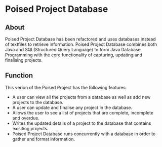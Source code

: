 # Poised Project Database
## About
Poised Project Database has been refactored and uses databases instead of textfiles to retrieve information. Poised Project Database combines both Java and 
SQL(Structured Query Language) to form Java Database Programming with the core functionality of capturing, updating and finalising projects.
## Function
This verion of the Poised Project has the following features:
* A user can view all the projects from a database as well as add new projects to the database.
* A user can update and finalise any project in the database.
* Allows the user to see a list of projects that are complete, incomplete and overdue.
* Writes the updated details of a project to the database that contains exisiting projects.
* Poised Project Database runs concurrently with a database in order to gather and format information.
	   
